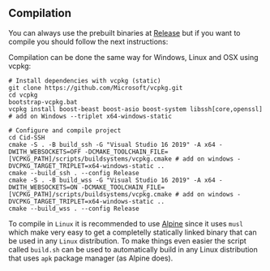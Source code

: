 ## Compilation
You can always use the prebuilt binaries at [Release](https://github.com/RedRangerz/Cid-SSH/releases) but if you want to compile you should follow the next instructions:

Compilation can be done the same way for Windows, Linux and OSX using vcpkg:

```
# Install dependencies with vcpkg (static)
git clone https://github.com/Microsoft/vcpkg.git
cd vcpkg
bootstrap-vcpkg.bat
vcpkg install boost-beast boost-asio boost-system libssh[core,openssl] # add on Windows --triplet x64-windows-static

# Configure and compile project
cd Cid-SSH
cmake -S . -B build_ssh -G "Visual Studio 16 2019" -A x64 -DWITH_WEBSOCKETS=OFF -DCMAKE_TOOLCHAIN_FILE=[VCPKG_PATH]/scripts/buildsystems/vcpkg.cmake # add on windows -DVCPKG_TARGET_TRIPLET=x64-windows-static ..
cmake --build_ssh . --config Release
cmake -S . -B build_wss -G "Visual Studio 16 2019" -A x64 -DWITH_WEBSOCKETS=ON -DCMAKE_TOOLCHAIN_FILE=[VCPKG_PATH]/scripts/buildsystems/vcpkg.cmake # add on windows -DVCPKG_TARGET_TRIPLET=x64-windows-static ..
cmake --build_wss . --config Release
```

To compile in `Linux` it is recommended to use [Alpine](https://alpinelinux.org/) since it uses `musl` which make very easy to get a completelly statically linked binary that can be used in any `Linux` distribution. 
To make things even easier the script called `build.sh` can be used to automatically build in any Linux distribution that uses `apk` package manager (as Alpine does).
